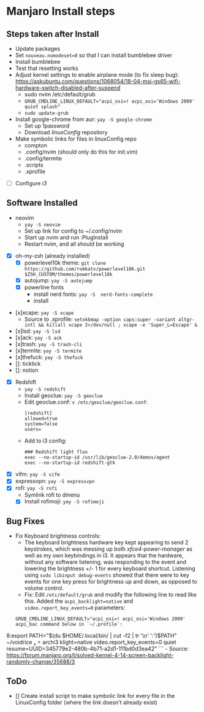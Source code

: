 # Manjaro Install steps

## Steps taken after Install
- Update packages
- Set `nouveau.nomodeset=0` so that I can install bumblebee driver
- Install bumblebee
- Test that resetting works
- Adjust kernel settings to enable airplane mode (to fix sleep bug): https://askubuntu.com/questions/1068054/18-04-msi-gs65-wifi-hardware-switch-disabled-after-suspend
	- sudo nvim /etc/default/grub
	- `GRUB_CMDLINE_LINUX_DEFAULT="acpi_osi=! acpi_osi='Windows 2009' quiet splash"`
	- `sudo update-grub`
- Install google-chrome from aur: `yay -S google-chrome`
	- Set up 1password
	- Download *linuxConfig* repository
 - Make symbolic links for files in linuxConfig repo
	 - compton
	 - .config/nvim (should only do this for init.vim)
	 - .config/termite
	- .scripts
	- .xprofile
- [ ] Configure *i3*
## Software Installed
- neovim
	- `yay -S neovim`
	- Set up link for config to ~/.config/nvim
	- Start up nvim and run :PlugInstall
	- Restart nvim, and all should be working
- [x] oh-my-zsh (already installed)
	- [x] powerlevel10k theme: `git clone https://github.com/romkatv/powerlevel10k.git $ZSH_CUSTOM/themes/powerlevel10k`
	- [x] autojump: `yay -S autojump`
	- [x] powerline fonts
		- install nerd fonts: `yay -S  nerd-fonts-complete`
		- install
- [x]xcape: `yay -S xcape`
	- Source to .xprofile: `setxkbmap -option caps:super -variant altgr-intl && killall xcape 2>/dev/null ; xcape -e 'Super_L=Escape' &`
- [x]lsd: `yay -S lsd`
- [x]ack: `yay -S ack`
- [x]trash: `yay -S trash-cli`
- [x]termite: `yay -S termite`
- [x]thefuck: `yay -S thefuck`
- []: ticktick
- []: notion
- [x] Redshift
	- `yay -S redshift`
	- Install geoclue: `yay -S geoclue`
	- Edit geoclue.conf: `v /etc/geoclue/geoclue.conf`:
		```
		[redshift]
		allowed=true
		system=false
		users=
		```
	- Add to i3 config:
		```
		### Redshift light flux
		exec --no-startup-id /usr/lib/geoclue-2.0/demos/agent
		exec --no-startup-id redshift-gtk
		```
- [x] vifm: `yay -S vifm`
- [x] expressvpn: `yay -S expressvpn`
- [x] rofi: `yay -S rofi`
	- Symlink rofi to dmenu
	- [x] Install rofimoji: `yay -S rofimoji`
## Bug Fixes
- Fix Keyboard brightness controls:
	- The keyboard brightness hardware key kept appearing to send 2 keystrokes, which was messing up both *xfce4-power-manager* as well as my own keybindings in i3. It appears that the hardware, without any software listening, was responding to the event and lowering the brightness +/- 1 for every keyboard shortcut. Listening using `sudo libinput debug-events` showed that there were to key events for one key press for brightness up and down, as opposed to volume control.
	- Fix: Edit `/etc/default/grub` and modify the following line to read like this. Added the `acpi_backlight=native` and `video.report_key_events=0` parameters:
	```
	GRUB_CMDLINE_LINUX_DEFAULT="acpi_osi=! acpi_osi='Windows 2009' acpi_bac command below in `~/.profile`:
8:export PATH="$(du $HOME/.local/bin/ | cut -f2 | tr '\n' ':')$PATH"
 ~/voidrice   archi3 klight=native video.report_key_events=0 quiet resume=UUID=345779e2-480b-4b71-a2d1-111bd0d3ea42"
	```
	- Source: https://forum.manjaro.org/t/solved-kernel-4-14-screen-backlight-randomly-change/35688/3

## ToDo
- [] Create install script to make symbolic link for every file in the LinuxConfig folder (where the link doesn't already exist)
